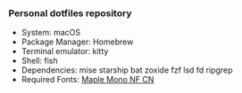 ### Personal dotfiles repository

- System: macOS
- Package Manager: Homebrew
- Terminal emulator: kitty
- Shell: fish
- Dependencies: mise starship bat zoxide fzf lsd fd ripgrep
- Required Fonts: [Maple Mono NF CN](https://github.com/subframe7536/maple-font)
